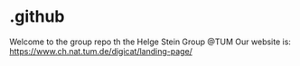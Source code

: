# .github

Welcome to the group repo th the Helge Stein Group @TUM
Our website is:
https://www.ch.nat.tum.de/digicat/landing-page/
